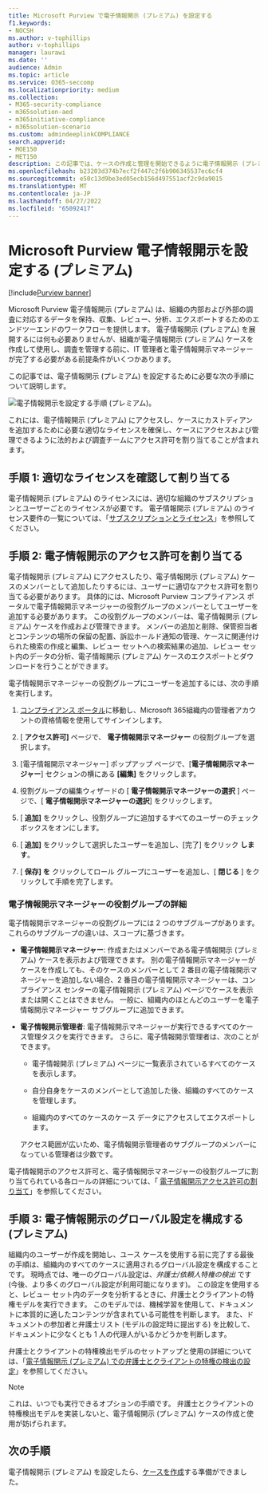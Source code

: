 ```yaml
---
title: Microsoft Purview で電子情報開示 (プレミアム) を設定する
f1.keywords:
- NOCSH
ms.author: v-tophillips
author: v-tophillips
manager: laurawi
ms.date: ''
audience: Admin
ms.topic: article
ms.service: O365-seccomp
ms.localizationpriority: medium
ms.collection:
- M365-security-compliance
- m365solution-aed
- m365initiative-compliance
- m365solution-scenario
ms.custom: admindeeplinkCOMPLIANCE
search.appverid:
- MOE150
- MET150
description: この記事では、ケースの作成と管理を開始できるように電子情報開示 (プレミアム) を設定する方法について説明します。 また、必要な Microsoft サブスクリプションとライセンスについても説明します。 いくつかの簡単な手順を完了すると、電子情報開示 (プレミアム) ツールを使用できるようになります。
ms.openlocfilehash: b23203d374b7ecf2f447c2f6b906345537ec6cf4
ms.sourcegitcommit: e50c13d9be3ed05ecb156d497551acf2c9da9015
ms.translationtype: MT
ms.contentlocale: ja-JP
ms.lasthandoff: 04/27/2022
ms.locfileid: "65092417"
---
```

# <a name="set-up-microsoft-purview-ediscovery-premium"></a>Microsoft Purview 電子情報開示を設定する (プレミアム)

[!include[Purview banner](../includes/purview-rebrand-banner.md)]

Microsoft Purview 電子情報開示 (プレミアム) は、組織の内部および外部の調査に対応するデータを保持、収集、レビュー、分析、エクスポートするためのエンドツーエンドのワークフローを提供します。 電子情報開示 (プレミアム) を展開するには何も必要ありませんが、組織が電子情報開示 (プレミアム) ケースを作成して使用し、調査を管理する前に、IT 管理者と電子情報開示マネージャーが完了する必要がある前提条件がいくつかあります。

この記事では、電子情報開示 (プレミアム) を設定するために必要な次の手順について説明します。

![電子情報開示を設定する手順 (プレミアム)。](../media/set-up-advanced-ediscovery.png)

これには、電子情報開示 (プレミアム) にアクセスし、ケースにカストディアンを追加するために必要な適切なライセンスを確保し、ケースにアクセスおよび管理できるように法的および調査チームにアクセス許可を割り当てることが含まれます。

## <a name="step-1-verify-and-assign-appropriate-licenses"></a>手順 1: 適切なライセンスを確認して割り当てる

電子情報開示 (プレミアム) のライセンスには、適切な組織のサブスクリプションとユーザーごとのライセンスが必要です。 電子情報開示 (プレミアム) のライセンス要件の一覧については、「[サブスクリプションとライセンス](overview-ediscovery-20.md#subscriptions-and-licensing)」を参照してください。

## <a name="step-2-assign-ediscovery-permissions"></a>手順 2: 電子情報開示のアクセス許可を割り当てる

電子情報開示 (プレミアム) にアクセスしたり、電子情報開示 (プレミアム) ケースのメンバーとして追加したりするには、ユーザーに適切なアクセス許可を割り当てる必要があります。 具体的には、Microsoft Purview コンプライアンス ポータルで電子情報開示マネージャーの役割グループのメンバーとしてユーザーを追加する必要があります。 この役割グループのメンバーは、電子情報開示 (プレミアム) ケースを作成および管理できます。 メンバーの追加と削除、保管担当者とコンテンツの場所の保留の配置、訴訟ホールド通知の管理、ケースに関連付けられた検索の作成と編集、レビュー セットへの検索結果の追加、レビュー セット内のデータの分析、電子情報開示 (プレミアム) ケースのエクスポートとダウンロードを行うことができます。

電子情報開示マネージャーの役割グループにユーザーを追加するには、次の手順を実行します。

1. <a href="https://go.microsoft.com/fwlink/p/?linkid=2173597" target="_blank">コンプライアンス ポータル</a>に移動し、Microsoft 365組織内の管理者アカウントの資格情報を使用してサインインします。

2. [ **アクセス許可]** ページで、 **電子情報開示マネージャー** の役割グループを選択します。

3. [電子情報開示マネージャー] ポップアップ ページで、[**電子情報開示マネージャー**] セクションの横にある **[編集]** をクリックします。

4. 役割グループの編集ウィザードの [ **電子情報開示マネージャーの選択** ] ページで、[ **電子情報開示マネージャーの選択**] をクリックします。

5. [ **追加]** をクリックし、役割グループに追加するすべてのユーザーのチェック ボックスをオンにします。

6. [ **追加]** をクリックして選択したユーザーを追加し、[完了] をクリック **します**。

7. [ **保存] を** クリックしてロール グループにユーザーを追加し、[ **閉じる** ] をクリックして手順を完了します。

### <a name="more-information-about-the-ediscovery-manager-role-group"></a>電子情報開示マネージャーの役割グループの詳細

電子情報開示マネージャーの役割グループには 2 つのサブグループがあります。 これらのサブグループの違いは、スコープに基づきます。

- **電子情報開示マネージャー**: 作成またはメンバーである電子情報開示 (プレミアム) ケースを表示および管理できます。 別の電子情報開示マネージャーがケースを作成しても、そのケースのメンバーとして 2 番目の電子情報開示マネージャーを追加しない場合、2 番目の電子情報開示マネージャーは、コンプライアンス センターの電子情報開示 (プレミアム) ページでケースを表示または開くことはできません。 一般に、組織内のほとんどのユーザーを電子情報開示マネージャー サブグループに追加できます。

- **電子情報開示管理者**: 電子情報開示マネージャーが実行できるすべてのケース管理タスクを実行できます。 さらに、電子情報開示管理者は、次のことができます。

  - 電子情報開示 (プレミアム) ページに一覧表示されているすべてのケースを表示します。
  
  - 自分自身をケースのメンバーとして追加した後、組織のすべてのケースを管理します。

  - 組織内のすべてのケースのケース データにアクセスしてエクスポートします。

  アクセス範囲が広いため、電子情報開示管理者のサブグループのメンバーになっている管理者は少数です。

電子情報開示のアクセス許可と、電子情報開示マネージャーの役割グループに割り当てられている各ロールの詳細については、「 [電子情報開示アクセス許可の割り当て](assign-ediscovery-permissions.md)」を参照してください。

## <a name="step-3-configure-global-settings-for-ediscovery-premium"></a>手順 3: 電子情報開示のグローバル設定を構成する (プレミアム)

組織内のユーザーが作成を開始し、ユース ケースを使用する前に完了する最後の手順は、組織内のすべてのケースに適用されるグローバル設定を構成することです。 現時点では、唯一のグローバル設定は、*弁護士/依頼人特権の検出* です (今後、より多くのグローバル設定が利用可能になります)。 この設定を使用すると、レビュー セット内のデータを分析するときに、弁護士とクライアントの特権モデルを実行できます。 このモデルでは、機械学習を使用して、ドキュメントに本質的に適したコンテンツが含まれている可能性を判断します。 また、ドキュメントの参加者と弁護士リスト (モデルの設定時に提出する) を比較して、ドキュメントに少なくとも 1 人の代理人がいるかどうかを判断します。

弁護士とクライアントの特権検出モデルのセットアップと使用の詳細については、「[電子情報開示 (プレミアム) での弁護士とクライアントの特権の検出の設定](attorney-privilege-detection.md)」を参照してください。

> [!NOTE]
> これは、いつでも実行できるオプションの手順です。 弁護士とクライアントの特権検出モデルを実装しないと、電子情報開示 (プレミアム) ケースの作成と使用が妨げられます。

## <a name="next-steps"></a>次の手順

電子情報開示 (プレミアム) を設定したら、[ケースを作成](create-and-manage-advanced-ediscoveryv2-case.md)する準備ができました。